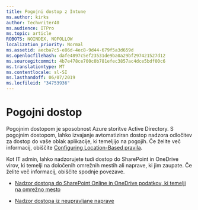 ```yaml
---
title: Pogojni dostop z Intune
ms.author: kirks
author: Techwriter40
ms.audience: ITPro
ms.topic: article
ROBOTS: NOINDEX, NOFOLLOW
localization_priority: Normal
ms.assetid: aecba7c5-e86d-4ec8-9d44-679f5a3d659d
ms.openlocfilehash: dafe4897c5ef23531de9ba0a29bf297421527d12
ms.sourcegitcommit: 4b7e478ce700c0b781efec3857ac4dce5bdf00c6
ms.translationtype: MT
ms.contentlocale: sl-SI
ms.lasthandoff: 06/07/2019
ms.locfileid: "34753936"
---
```

# <a name="conditional-access"></a>Pogojni dostop

Pogojnim dostopom je sposobnost Azure storitve Active Directory. S pogojnim dostopom, lahko izvajanje avtomatiziran dostop nadzora odločitev za dostop do vaše oblak aplikacije, ki temeljijo na pogojih. Če želite več informacij, obiščite [Configuring Location-Based pravila](https://docs.microsoft.com/azure/active-directory/conditional-access/overview).

Kot IT admin, lahko nadzorujete tudi dostop do SharePoint in OneDrive virov, ki temelji na določenih omrežnih mestih ali naprave, ki jim zaupate. Če želite več informacij, obiščite spodnje povezave.

- [Nadzor dostopa do SharePoint Online in OneDrive podatkov, ki temelji na omrežno mesto](https://docs.microsoft.com/sharepoint/control-access-based-on-network-location)

- [Nadzor dostopa iz neupravljane naprave](https://docs.microsoft.com/sharepoint/control-access-from-unmanaged-devices)

